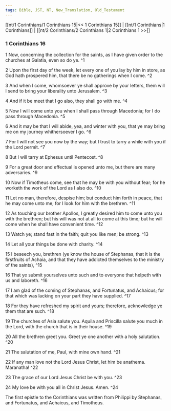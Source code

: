 ```yaml
---
tags: Bible, JST, NT, New_Translation, Old_Testament
---
```


[[nt/1 Corinthians/1 Corinthians 15|<< 1 Corinthians 15]] | [[nt/1 Corinthians|1 Corinthians]] | [[nt/2 Corinthians/2 Corinthians 1|2 Corinthians 1 >>]]

### 1 Corinthians 16

1 Now, concerning the collection for the saints, as I have given order to the churches at Galatia, even so do ye.  ^1

2 Upon the first day of the week, let every one of you lay by him in store, as God hath prospered him, that there be no gatherings when I come.  ^2

3 And when I come, whomsoever ye shall approve by your letters, them will I send to bring your liberality unto Jerusalem.  ^3

4 And if it be meet that I go also, they shall go with me.  ^4

5 Now I will come unto you when I shall pass through Macedonia; for I do pass through Macedonia.  ^5

6 And it may be that I will abide, yea, and winter with you, that ye may bring me on my journey whithersoever I go.  ^6

7 For I will not see you now by the way; but I trust to tarry a while with you if the Lord permit.  ^7

8 But I will tarry at Ephesus until Pentecost.  ^8

9 For a great door and effectual is opened unto me, but there are many adversaries.  ^9

10 Now if Timotheus come, see that he may be with you without fear; for he worketh the work of the Lord as I also do.  ^10

11 Let no man, therefore, despise him; but conduct him forth in peace, that he may come unto me; for I look for him with the brethren.  ^11

12 As touching our brother Apollos, I greatly desired him to come unto you with the brethren; but his will was not at all to come at this time; but he will come when he shall have convenient time.  ^12

13 Watch ye; stand fast in the faith; quit you like men; be strong.  ^13

14 Let all your things be done with charity.  ^14

15 I beseech you, brethren (ye know the house of Stephanas, that it is the firstfruits of Achaia, and that they have addicted themselves to the ministry of the saints),  ^15

16 That ye submit yourselves unto such and to everyone that helpeth with us and laboreth.  ^16

17 I am glad of the coming of Stephanas, and Fortunatus, and Achaicus; for that which was lacking on your part they have supplied.  ^17

18 For they have refreshed my spirit and yours; therefore, acknowledge ye them that are such.  ^18

19 The churches of Asia salute you. Aquila and Priscilla salute you much in the Lord, with the church that is in their house.  ^19

20 All the brethren greet you. Greet ye one another with a holy salutation.  ^20

21 The salutation of me, Paul, with mine own hand.  ^21

22 If any man love not the Lord Jesus Christ, let him be anathema. Maranatha!  ^22

23 The grace of our Lord Jesus Christ be with you.  ^23

24 My love be with you all in Christ Jesus. Amen.  ^24

 The first epistle to the Corinthians was written from Philippi by Stephanas, and Fortunatus, and Achaicus, and Timotheus. 

 
